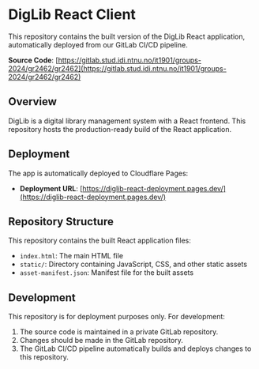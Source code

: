 # DigLib React Client

This repository contains the built version of the DigLib React application, automatically deployed from our GitLab CI/CD pipeline.

**Source Code**: [https://gitlab.stud.idi.ntnu.no/it1901/groups-2024/gr2462/gr2462](https://gitlab.stud.idi.ntnu.no/it1901/groups-2024/gr2462/gr2462)


## Overview

DigLib is a digital library management system with a React frontend. This repository hosts the production-ready build of the React application.

## Deployment

The app is automatically deployed to Cloudflare Pages:

- **Deployment URL**: [https://diglib-react-deployment.pages.dev/](https://diglib-react-deployment.pages.dev/)

## Repository Structure

This repository contains the built React application files:

- `index.html`: The main HTML file
- `static/`: Directory containing JavaScript, CSS, and other static assets
- `asset-manifest.json`: Manifest file for the built assets

## Development

This repository is for deployment purposes only. For development:

1. The source code is maintained in a private GitLab repository.
2. Changes should be made in the GitLab repository.
3. The GitLab CI/CD pipeline automatically builds and deploys changes to this repository.
